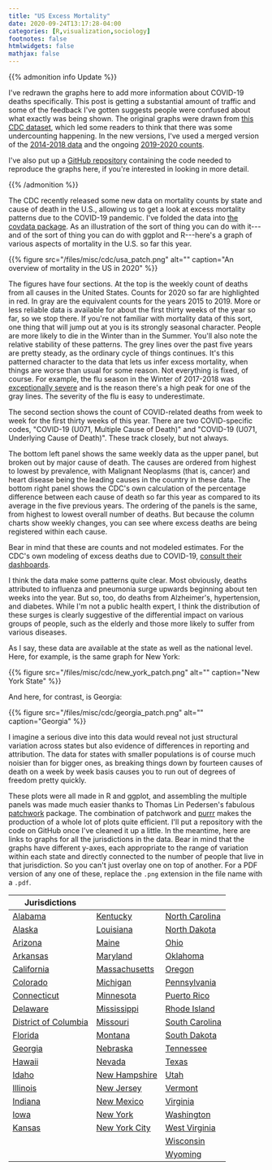 ```yaml
---
title: "US Excess Mortality"
date: 2020-09-24T13:17:28-04:00
categories: [R,visualization,sociology]
footnotes: false
htmlwidgets: false
mathjax: false
---
```



{{% admonition info Update %}}

I've redrawn the graphs here to add more information about COVID-19 deaths specifically. This post is getting a substantial amount of traffic and some of the feedback I've gotten suggests people were confused about what exactly was being shown. The original graphs were drawn from [this CDC dataset](https://data.cdc.gov/NCHS/Weekly-counts-of-death-by-jurisdiction-and-cause-o/u6jv-9ijr/), which led some readers to think that there was some undercounting happening. In the new versions, I've used a merged version of the [2014-2018 data](https://data.cdc.gov/NCHS/Weekly-Counts-of-Deaths-by-State-and-Select-Causes/3yf8-kanr) and the ongoing [2019-2020 counts](https://data.cdc.gov/NCHS/Weekly-Counts-of-Deaths-by-State-and-Select-Causes/muzy-jte6). 

I've also put up a [GitHub repository](https://github.com/kjhealy/us_mortality_cdc) containing the code needed to reproduce the graphs here, if you're interested in looking in more detail. 

{{% /admonition %}}


The CDC recently released some new data on mortality counts by state and cause of death in the U.S., allowing us to get a look at excess mortality patterns due to the COVID-19 pandemic. I've folded the data into [the covdata package](http://kjhealy.github.io/covdata/). As an illustration of the sort of thing you can do with it---and of the sort of thing you can do with ggplot and R---here's a graph of various aspects of mortality in the U.S. so far this year.


{{% figure src="/files/misc/cdc/usa_patch.png" alt="" caption="An overview of mortality in the US in 2020" %}}

The figures have four sections. At the top is the weekly count of deaths from all causes in the United States. Counts for 2020 so far are highlighted in red. In gray are the equivalent counts for the years 2015 to 2019. More or less reliable data is available for about the first thirty weeks of the year so far, so we stop there. If you're not familiar with mortality data of this sort, one thing that will jump out at you is its strongly seasonal character. People are more likely to die in the Winter than in the Summer. You'll also note the relative stability of these patterns. The grey lines over the past five years are pretty steady, as the ordinary cycle of things continues. It's this patterned character to the data that lets us infer excess mortality, when things are worse than usual for some reason. Not everything is fixed, of course. For example, the flu season in the Winter of 2017-2018 was [exceptionally severe](https://www.cdc.gov/flu/about/burden-averted/2017-2018.htm) and is the reason there's a high peak for one of the gray lines. The severity of the flu is easy to underestimate. 

The second section shows the count of COVID-related deaths from week to week for the first thirty weeks of this year. There are two COVID-specific codes, "COVID-19 (U071, Multiple Cause of Death)" and "COVID-19 (U071, Underlying Cause of Death)". These track closely, but not always. 

The bottom left panel shows the same weekly data as the upper panel, but broken out by major cause of death. The causes are ordered from highest to lowest by prevalence, with Malignant Neoplasms (that is, cancer) and heart disease being the leading causes in the country in these data. The bottom right panel shows the CDC's own calculation of the percentage difference between each cause of death so far this year as compared to its average in the five previous years. The ordering of the panels is the same, from highest to lowest overall number of deaths. But because the column charts show weekly changes, you can see where excess deaths are being registered within each cause. 

Bear in mind that these are counts and not modeled estimates. For the CDC's own modeling of excess deaths due to COVID-19, [consult their dashboards](https://www.cdc.gov/nchs/nvss/vsrr/covid19/excess_deaths.htm).

I think the data make some patterns quite clear. Most obviously, deaths attributed to influenza and pneumonia surge upwards beginning about ten weeks into the year. But so, too, do deaths from Alzheimer's, hypertension, and diabetes. While I'm not a public health expert, I think the distribution of these surges is clearly suggestive of the differential impact on various groups of people, such as the elderly and those more likely to suffer from various diseases.

As I say, these data are available at the state as well as the national level. Here, for example, is the same graph for New York:


{{% figure src="/files/misc/cdc/new_york_patch.png" alt="" caption="New York State" %}}


And here, for contrast, is Georgia:

{{% figure src="/files/misc/cdc/georgia_patch.png" alt="" caption="Georgia" %}}

I imagine a serious dive into this data would reveal not just structural variation across states but also evidence of differences in reporting and attribution. The data for states with smaller populations is of course much noisier than for bigger ones, as breaking things down by fourteen causes of death on a week by week basis causes you to run out of degrees of freedom pretty quickly. 

These plots were all made in R and ggplot, and assembling the multiple panels was made much easier thanks to Thomas Lin Pedersen's fabulous [patchwork](https://patchwork.data-imaginist.com) package. The combination of patchwork and [purrr](https://purrr.tidyverse.org) makes the production of a whole lot of plots quite efficient. I'll put a repository with the code on GitHub once I've cleaned it up a little. In the meantime, here are links to graphs for all the jurisdictions in the data. Bear in mind that the graphs have different y-axes, each appropriate to the range of variation within each state and directly connected to the number of people that live in that jurisdiction. So you can't just overlay one on top of another. For a PDF version of any one of these, replace the `.png` extension in the file name with a `.pdf`.


| Jurisdictions| | |
|--------------|------------------|------------------|
| [Alabama](/files/misc/cdc/alabama_patch.png)                           | [Kentucky](/files/misc/cdc/kentucky_patch.png)           | [North Carolina](/files/misc/cdc/north_carolina_patch.png) |
| [Alaska](/files/misc/cdc/alaska_patch.png)                             | [Louisiana](/files/misc/cdc/louisiana_patch.png)         | [North Dakota](/files/misc/cdc/north_dakota_patch.png)     |
| [Arizona](/files/misc/cdc/arizona_patch.png)                           | [Maine](/files/misc/cdc/maine_patch.png)                 | [Ohio](/files/misc/cdc/ohio_patch.png)                     |
| [Arkansas](/files/misc/cdc/arkansas_patch.png)                         | [Maryland](/files/misc/cdc/maryland_patch.png)           | [Oklahoma](/files/misc/cdc/oklahoma_patch.png)             |
| [California](/files/misc/cdc/california_patch.png)                     | [Massachusetts](/files/misc/cdc/massachusetts_patch.png) | [Oregon](/files/misc/cdc/oregon_patch.png)                 |
| [Colorado](/files/misc/cdc/colorado_patch.png)                         | [Michigan](/files/misc/cdc/michigan_patch.png)           | [Pennsylvania](/files/misc/cdc/pennsylvania_patch.png)     |
| [Connecticut](/files/misc/cdc/connecticut_patch.png)                   | [Minnesota](/files/misc/cdc/minnesota_patch.png)         | [Puerto Rico](/files/misc/cdc/puerto_rico_patch.png)       |
| [Delaware](/files/misc/cdc/delaware_patch.png)                         | [Mississippi](/files/misc/cdc/mississippi_patch.png)     | [Rhode Island](/files/misc/cdc/rhode_island_patch.png)     |
| [District of Columbia](/files/misc/cdc/district_of_columbia_patch.png) | [Missouri](/files/misc/cdc/missouri_patch.png)           | [South Carolina](/files/misc/cdc/south_carolina_patch.png) |
| [Florida](/files/misc/cdc/florida_patch.png)                           | [Montana](/files/misc/cdc/montana_patch.png)             | [South Dakota](/files/misc/cdc/south_dakota_patch.png)     |
| [Georgia](/files/misc/cdc/georgia_patch.png)                           | [Nebraska](/files/misc/cdc/nebraska_patch.png)           | [Tennessee](/files/misc/cdc/tennessee_patch.png)           |
| [Hawaii](/files/misc/cdc/hawaii_patch.png)                             | [Nevada](/files/misc/cdc/nevada_patch.png)               | [Texas](/files/misc/cdc/texas_patch.png)                   |
| [Idaho](/files/misc/cdc/idaho_patch.png)                               | [New Hampshire](/files/misc/cdc/new_hampshire_patch.png) | [Utah](/files/misc/cdc/utah_patch.png)                     |
| [Illinois](/files/misc/cdc/illinois_patch.png)                         | [New Jersey](/files/misc/cdc/new_jersey_patch.png)       | [Vermont](/files/misc/cdc/vermont_patch.png)               |
| [Indiana](/files/misc/cdc/indiana_patch.png)                           | [New Mexico](/files/misc/cdc/new_mexico_patch.png)       | [Virginia](/files/misc/cdc/virginia_patch.png)             |
| [Iowa](/files/misc/cdc/iowa_patch.png)                                 | [New York](/files/misc/cdc/new_york_city_patch.png)      | [Washington](/files/misc/cdc/washington_patch.png)          |
| [Kansas](/files/misc/cdc/kansas_patch.png)                             | [New York City](/files/misc/cdc/new_york_patch.png)      | [West Virginia](/files/misc/cdc/west_virginia_patch.png)           |
|                                                                        |                                                          | [Wisconsin](/files/misc/cdc/wisconsin_patch.png)   |
|                                                                        |                                                          | [Wyoming](/files/misc/cdc/wyoming_patch.png)               |



